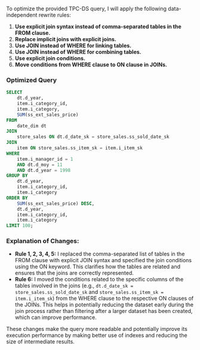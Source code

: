 To optimize the provided TPC-DS query, I will apply the following data-independent rewrite rules:

1. **Use explicit join syntax instead of comma-separated tables in the FROM clause.**
2. **Replace implicit joins with explicit joins.**
3. **Use JOIN instead of WHERE for linking tables.**
4. **Use JOIN instead of WHERE for combining tables.**
5. **Use explicit join conditions.**
6. **Move conditions from WHERE clause to ON clause in JOINs.**

### Optimized Query
```sql
SELECT 
    dt.d_year,
    item.i_category_id,
    item.i_category,
    SUM(ss_ext_sales_price)
FROM 
    date_dim dt
JOIN 
    store_sales ON dt.d_date_sk = store_sales.ss_sold_date_sk
JOIN 
    item ON store_sales.ss_item_sk = item.i_item_sk
WHERE 
    item.i_manager_id = 1 
    AND dt.d_moy = 11 
    AND dt.d_year = 1998
GROUP BY 
    dt.d_year,
    item.i_category_id,
    item.i_category
ORDER BY 
    SUM(ss_ext_sales_price) DESC,
    dt.d_year,
    item.i_category_id,
    item.i_category
LIMIT 100;
```

### Explanation of Changes:
- **Rule 1, 2, 3, 4, 5:** I replaced the comma-separated list of tables in the FROM clause with explicit JOIN syntax and specified the join conditions using the ON keyword. This clarifies how the tables are related and ensures that the joins are correctly represented.
- **Rule 6:** I moved the conditions related to the specific columns of the tables involved in the joins (e.g., `dt.d_date_sk = store_sales.ss_sold_date_sk` and `store_sales.ss_item_sk = item.i_item_sk`) from the WHERE clause to the respective ON clauses of the JOINs. This helps in potentially reducing the dataset early during the join process rather than filtering after a larger dataset has been created, which can improve performance.

These changes make the query more readable and potentially improve its execution performance by making better use of indexes and reducing the size of intermediate results.